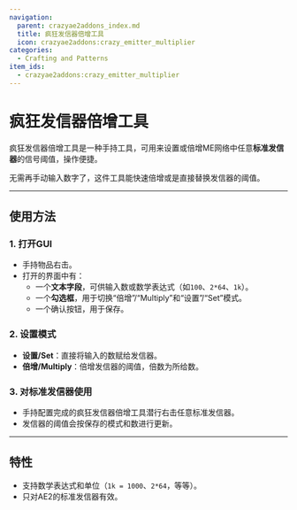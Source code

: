 ```yaml
---
navigation:
  parent: crazyae2addons_index.md
  title: 疯狂发信器倍增工具
  icon: crazyae2addons:crazy_emitter_multiplier
categories:
  - Crafting and Patterns
item_ids:
  - crazyae2addons:crazy_emitter_multiplier
---
```


# 疯狂发信器倍增工具

<ItemImage id="crazyae2addons:crazy_emitter_multiplier" scale="4"></ItemImage>

疯狂发信器倍增工具是一种手持工具，可用来设置或倍增ME网络中任意**标准发信器**的信号阈值，操作便捷。

无需再手动输入数字了，这件工具能快速倍增或是直接替换发信器的阈值。

---

## 使用方法

### 1. 打开GUI
- 手持物品右击。
- 打开的界面中有：
    - 一个**文本字段**，可供输入数或数学表达式（如`100`、`2*64`、`1k`）。
    - 一个**勾选框**，用于切换“倍增”/“Multiply”和“设置”/“Set”模式。
    - 一个确认按钮，用于保存。

### 2. 设置模式
- **设置/Set**：直接将输入的数赋给发信器。
- **倍增/Multiply**：倍增发信器的阈值，倍数为所给数。

### 3. 对标准发信器使用
- 手持配置完成的疯狂发信器倍增工具潜行右击任意标准发信器。
- 发信器的阈值会按保存的模式和数进行更新。

---

## 特性

- 支持数学表达式和单位（`1k = 1000`、`2*64`，等等）。
- 只对AE2的标准发信器有效。